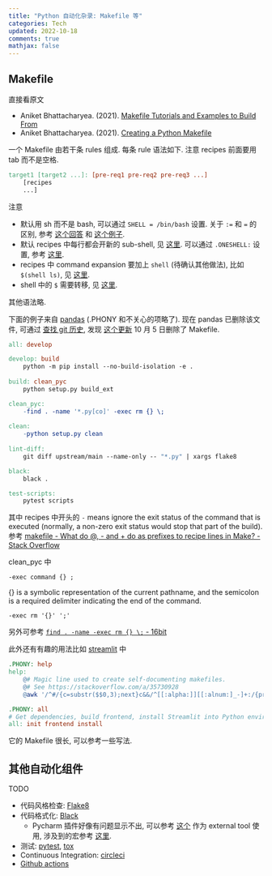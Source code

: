 ```yaml
---
title: "Python 自动化杂录: Makefile 等"
categories: Tech
updated: 2022-10-18
comments: true
mathjax: false
---
```


## Makefile

直接看原文

- Aniket Bhattacharyea. (2021). [Makefile Tutorials and Examples to Build From](https://earthly.dev/blog/make-tutorial/)
- Aniket Bhattacharyea. (2021). [Creating a Python Makefile](https://earthly.dev/blog/python-makefile/)

<!-- more -->

一个 Makefile 由若干条 rules 组成. 每条 rule 语法如下. 注意 recipes 前面要用 tab 而不是空格.

```makefile
target1 [target2 ...]: [pre-req1 pre-req2 pre-req3 ...]
	[recipes
	...]
```

注意

- 默认用 sh 而不是 bash, 可以通过 `SHELL = /bin/bash` 设置. 关于 `:=` 和 `=` 的区别, 参考 [这个回答](https://stackoverflow.com/questions/4879592/whats-the-difference-between-and-in-makefile) 和 [这个例子](https://nekonenene.hatenablog.com/entry/make-define-variables).
- 默认 recipes 中每行都会开新的 sub-shell, 见 [这里](https://www.gnu.org/software/make/manual/make.html#Execution). 可以通过 `.ONESHELL:` 设置, 参考 [这里](https://stackoverflow.com/questions/24736146/how-to-use-virtualenv-in-makefile/55404948#55404948).
- recipes 中 command expansion 要加上 `shell` (待确认其他做法), 比如 `$(shell ls)`, 见 [这里](https://web.mit.edu/gnu/doc/html/make_6.html).
- shell 中的 `$` 需要转移, 见 [这里](https://stackoverflow.com/questions/2382764/escaping-in-makefile).

其他语法略.

下面的例子来自 [pandas](https://github.com/pandas-dev/pandas/blob/main/Makefile) (.PHONY 和不关心的项略了). 现在 pandas 已删除该文件, 可通过 [查找 git 历史](https://stackoverflow.com/questions/12214746/find-a-commit-on-github-given-the-commit-hash), 发现 [这个更新](https://github.com/pandas-dev/pandas/pull/48958) 10 月 5 日删除了 Makefile.

```makefile
all: develop

develop: build
	python -m pip install --no-build-isolation -e .
	
build: clean_pyc
	python setup.py build_ext

clean_pyc:
	-find . -name '*.py[co]' -exec rm {} \;
	
clean:
	-python setup.py clean
	
lint-diff:
	git diff upstream/main --name-only -- "*.py" | xargs flake8

black:
	black .

test-scripts:
	pytest scripts
```

其中 recipes 中开头的 `-` means ignore the exit status of the command that is executed (normally, a non-zero exit status would stop that part of the build). 参考 [makefile - What do @, - and + do as prefixes to recipe lines in Make? - Stack Overflow](https://stackoverflow.com/questions/3477292/what-do-and-do-as-prefixes-to-recipe-lines-in-make)

clean_pyc 中

```shell
-exec command {} ;
```

{} is a symbolic representation of the current pathname, and the semicolon is a required delimiter indicating the end of the command.

```shell
-exec rm '{}' ';'
```

另外可参考 [`find . -name -exec rm {} \;` - 16bit](https://blog.16bit.in/a?ID=00150-9574ee2a-cc00-4785-8367-550e76ea6587)

此外还有有趣的用法比如 [streamlit](https://github.com/streamlit/streamlit/blob/develop/Makefile) 中

```makefile
.PHONY: help
help:
	@# Magic line used to create self-documenting makefiles.
	@# See https://stackoverflow.com/a/35730928
	@awk '/^#/{c=substr($$0,3);next}c&&/^[[:alpha:]][[:alnum:]_-]+:/{print substr($$1,1,index($$1,":")),c}1{c=0}' Makefile | column -s: -t

.PHONY: all
# Get dependencies, build frontend, install Streamlit into Python environment.
all: init frontend install
```

它的 Makefile 很长, 可以参考一些写法.

## 其他自动化组件

TODO

- 代码风格检查: [Flake8](https://flake8.pycqa.org/en/latest/)
- 代码格式化: [Black](https://black.readthedocs.io/en/stable/)
    - Pycharm 插件好像有问题显示不出, 可以参考 [这个](https://blog.csdn.net/qq_46138648/article/details/123645406) 作为 external tool 使用, 涉及到的宏参考 [这里](https://intellij-support.jetbrains.com/hc/en-us/community/posts/207072015-Is-there-an-overview-of-all-macro-variables-available-).
- 测试: [pytest](https://docs.pytest.org/en/7.1.x/), [tox](https://tox.wiki/en/latest/)
- Continuous Integration: [circleci](https://circleci.com/integrations/)
- [Github actions](https://github.com/features/actions)
